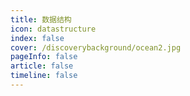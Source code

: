```yaml
---
title: 数据结构
icon: datastructure 
index: false
cover: /discoverybackground/ocean2.jpg
pageInfo: false
article: false
timeline: false
---
```


<Catalog />

